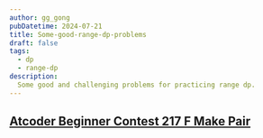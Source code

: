 ```yaml
---
author: gg_gong
pubDatetime: 2024-07-21
title: Some-good-range-dp-problems
draft: false
tags:
  - dp
  - range-dp
description:
  Some good and challenging problems for practicing range dp. 
---
```


## [Atcoder Beginner Contest 217 F Make Pair](https://atcoder.jp/contests/abc217/tasks/abc217_f)

